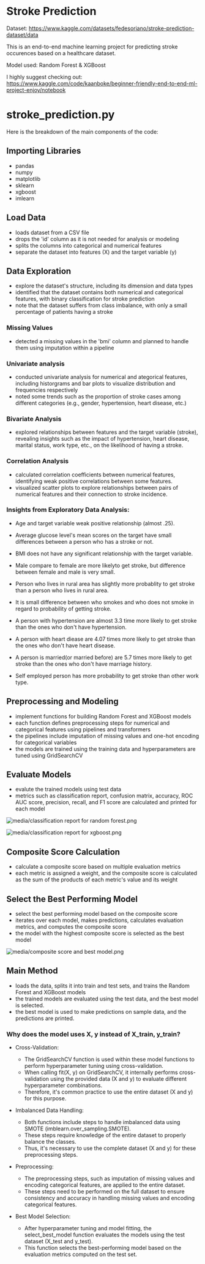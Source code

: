 # Stroke Prediction

Dataset: https://www.kaggle.com/datasets/fedesoriano/stroke-prediction-dataset/data

This is an end-to-end machine learning project for predicting stroke occurences based on a healthcare dataset. 

Model used: Random Forest & XGBoost

I highly suggest checking out: https://www.kaggle.com/code/kaanboke/beginner-friendly-end-to-end-ml-project-enjoy/notebook

# stroke_prediction.py
Here is the breakdown of the main components of the code:

## Importing Libraries
- pandas
- numpy
- matplotlib
- sklearn
- xgboost
- imlearn

## Load Data
- loads dataset from a CSV file
- drops the 'id' column as it is not needed for analysis or modeling
- splits the columns into categorical and numerical features
- separate the dataset into features (X) and the target variable (y)

## Data Exploration
- explore the dataset's structure, including its dimension and data types
- identified that the dataset contains both numerical and categorical features, with binary classification for stroke prediction
- note that the dataset suffers from class imbalance, with only a small percentage of patients having a stroke

### Missing Values
- detected a missing values in the 'bmi' column and planned to handle them using imputation within a pipeline

### Univariate analysis
- conducted univariate analysis for numerical and ategorical features, including historgrams and bar plots to visualize distribution and frequencies respectively
- noted some trends such as the proportion of stroke cases among different categories (e.g., gender, hypertension, heart disease, etc.)

### Bivariate Analysis
- explored relationships between features and the target variable (stroke), revealing insights such as the impact of hypertension, heart disease, marital status, work type, etc., on the likelihood of having a stroke.

### Correlation Analysis
- calculated correlation coefficients between numerical features, identifying weak positive correlations between some features.
- visualized scatter plots to explore relationships between pairs of numerical features and their connection to stroke incidence.

### Insights from Exploratory Data Analysis:
- Age and target variable weak positive relationship (almost .25).
- Average glucose level's mean scores on the target have small differences between a person who has a stroke or not.
- BMI does not have any significant relationship with the target variable.
- Male compare to female are more likelyto get stroke, but difference between female and male is very small.
- Person who lives in rural area has slightly more probablity to get stroke than a person who lives in rural area.
- It is small difference between who smokes and who does not smoke in regard to probability of getting stroke.

- A person with hypertension are almost 3.3 time more likely to get stroke than the ones who don't have hypertension.
- A person with heart diease are 4.07 times more likely to get stroke than the ones who don't have heart disease.
- A person is married(or married before) are 5.7 times more likely to get stroke than the ones who don't have marriage history.
- Self employed person has more probability to get stroke than other work type.

## Preprocessing and Modeling
- implement functions for building Random Forest and XGBoost models
- each function defines preprocessing steps for numerical and categorical features using pipelines and transformers
- the pipelines include imputation of missing values and one-hot encoding for categorical variables
- the models are trained using the training data and hyperparameters are tuned using GridSearchCV

## Evaluate Models
- evalute the trained models using test data
- metrics such as classification report, confusion matrix, accuracy, ROC AUC score, precision, recall, and F1 score are calculated and printed for each model

![media/classification report for random forest.png](https://github.com/ikteng/stroke-prediction/blob/7da0f3cf2df44454627208ebe106ce1e5d2b81f2/media/classification%20report%20for%20random%20forest.png)

![media/classification report for xgboost.png](https://github.com/ikteng/stroke-prediction/blob/7da0f3cf2df44454627208ebe106ce1e5d2b81f2/media/classification%20report%20for%20xgboost.png)

## Composite Score Calculation
- calculate a composite score based on multiple evaluation metrics
- each metric is assigned a weight, and the composite score is calculated as the sum of the products of each metric's value and its weight

## Select the Best Performing Model
- select the best performing model based on the composite score
- iterates over each model, makes predictions, calculates evaluation metrics, and computes the composite score
- the model with the highest composite score is selected as the best model

![media/composite score and best model.png](https://github.com/ikteng/stroke-prediction/blob/7da0f3cf2df44454627208ebe106ce1e5d2b81f2/media/composite%20score%20and%20best%20model.png)

## Main Method
- loads the data, splits it into train and test sets, and trains the Random Forest and XGBoost models
- the trained models are evaluated using the test data, and the best model is selected.
- the best model is used to make predictions on sample data, and the predictions are printed.

### Why does the model uses X, y instead of X_train, y_train?
- Cross-Validation:
  - The GridSearchCV function is used within these model functions to perform hyperparameter tuning using cross-validation.
  - When calling fit(X, y) on GridSearchCV, it internally performs cross-validation using the provided data (X and y) to evaluate different hyperparameter combinations.
  - Therefore, it's common practice to use the entire dataset (X and y) for this purpose.

- Imbalanced Data Handling:
  - Both functions include steps to handle imbalanced data using SMOTE (imblearn.over_sampling.SMOTE).
  - These steps require knowledge of the entire dataset to properly balance the classes.
  - Thus, it's necessary to use the complete dataset (X and y) for these preprocessing steps.

- Preprocessing:
    - The preprocessing steps, such as imputation of missing values and encoding categorical features, are applied to the entire dataset.
    - These steps need to be performed on the full dataset to ensure consistency and accuracy in handling missing values and encoding categorical features.

- Best Model Selection:
  - After hyperparameter tuning and model fitting, the select_best_model function evaluates the models using the test dataset (X_test and y_test).
  - This function selects the best-performing model based on the evaluation metrics computed on the test set.
